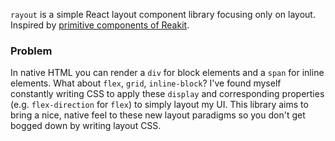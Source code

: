 `rayout` is a simple React layout component library focusing only on layout.
Inspired by [primitive components of Reakit](https://reakit.io/components/box).

### Problem
In native HTML you can render a `div` for block elements and a `span` for inline
elements.  What about `flex`, `grid`, `inline-block`? I've found myself constantly writing CSS to apply these `display` and corresponding 
properties (e.g. `flex-direction` for `flex`) to simply layout my UI.
This library aims to bring a nice, native feel to these new layout paradigms so
you don't get bogged down by writing layout CSS.